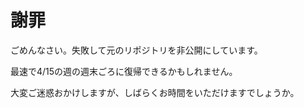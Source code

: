 # 謝罪

ごめんなさい。失敗して元のリポジトリを非公開にしています。

最速で4/15の週の週末ごろに復帰できるかもしれません。

大変ご迷惑おかけしますが、しばらくお時間をいただけますでしょうか。
